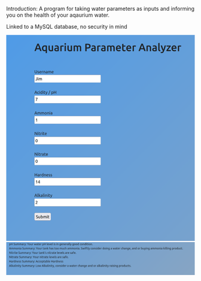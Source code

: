 Introduction:
  A program for taking water parameters as inputs and informing you on the health of your aqaurium water.

Linked to a MySQL database, no security in mind
  
  <img src="images/website1.png" width ="700" height="550"> 
  <img src="images/website2.png">
  
  
  

